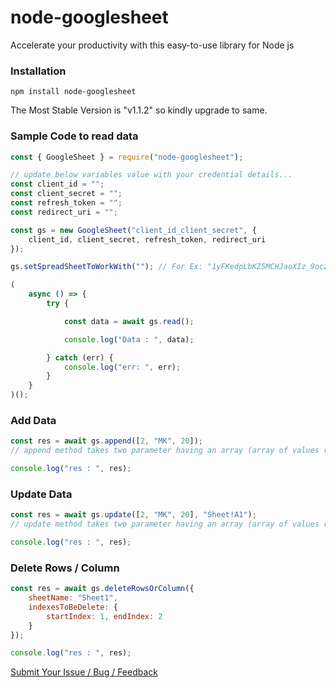# node-googlesheet
Accelerate your productivity with this easy-to-use library for Node js

### Installation
```
npm install node-googlesheet
```
The Most Stable Version is "v1.1.2" so kindly upgrade to same.

### Sample Code to read data

```js
const { GoogleSheet } = require("node-googlesheet");

// update below variables value with your credential details...
const client_id = "";
const client_secret = "";
const refresh_token = "";
const redirect_uri = "";

const gs = new GoogleSheet("client_id_client_secret", {
    client_id, client_secret, refresh_token, redirect_uri
});

gs.setSpreadSheetToWorkWith(""); // For Ex: "1yFKedpLbKZ5MCHJaoXIz_9oc2_qoXZkUEyxTQQEfXtE"

(
    async () => {
        try {

            const data = await gs.read();

            console.log("Data : ", data);

        } catch (err) {
            console.log("err: ", err);
        }
    }
)();

```

### Add Data
```js
const res = await gs.append([2, "MK", 20]); 
// append method takes two parameter having an array (array of values repesenting each cell) and second is string (range where you want to append the data)

console.log("res : ", res);
```

### Update Data
```js
const res = await gs.update([2, "MK", 20], "Sheet!A1"); 
// update method takes two parameter having an array (array of values repesenting each cell) and second is string (range where you want to append the data)

console.log("res : ", res);
```

### Delete Rows / Column

```js
const res = await gs.deleteRowsOrColumn({
    sheetName: "Sheet1",
    indexesToBeDelete: {
        startIndex: 1, endIndex: 2
    }
});

console.log("res : ", res);

```

[Submit Your Issue / Bug / Feedback](https://docs.google.com/forms/d/e/1FAIpQLSc4IcMovlwocjoUnVR3tY6aEC9UDPmpgWvsk0tfGUwTLNhdFw/viewform)